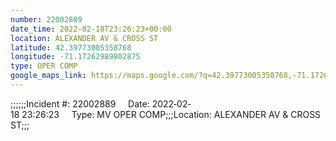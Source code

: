 ```yaml
---
number: 22002889
date_time: 2022-02-18T23:26:23+00:00
location: ALEXANDER AV & CROSS ST
latitude: 42.39773005358768
longitude: -71.17262989802875
type: OPER COMP
google_maps_link: https://maps.google.com/?q=42.39773005358768,-71.17262989802875
---
```


;;;;;;Incident #: 22002889     Date: 2022‐02‐18 23:26:23     Type: MV OPER COMP;;;Location: ALEXANDER AV & CROSS ST;;;
